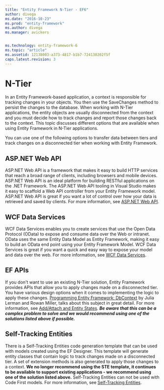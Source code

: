 ```yaml
---
title: "Entity Framework N-Tier - EF6"
author: divega
ms.date: "2016-10-23"
ms.prod: "entity-framework"
ms.author: divega
ms.manager: avickers


ms.technology: entity-framework-6
ms.topic: "article"
ms.assetid: 12138003-a373-4817-b1b7-724130202f5f
caps.latest.revision: 3
---
```

# N-Tier
In an Entity Framework-based application, a context is responsible for tracking changes in your objects. You then use the SaveChanges method to persist the changes to the database. When working with N-Tier applications, the entity objects are usually disconnected from the context and you must decide how to track changes and report those changes back to the context. This topic discusses different options that are available when using Entity Framework in N-Tier applications.  

You can use one of the following options to transfer data between tiers and track changes on a disconnected tier when working with Entity Framework.  

## ASP.NET Web API  

ASP.NET Web API is a framework that makes it easy to build HTTP services that reach a broad range of clients, including browsers and mobile devices. ASP.NET Web API is an ideal platform for building RESTful applications on the .NET Framework. The ASP.NET Web API tooling in Visual Studio makes it easy to scaffold a Web API controller from your Entity Framework model. ASP.NET Web API is great if you want a lot of control over how your data is retrieved and saved by clients. For more information, see [ASP.NET Web API](http://www.asp.net/web-api).  

## WCF Data Services  

WCF Data Services enables you to create services that use the Open Data Protocol (OData) to expose and consume data over the Web or intranet. OData uses the same Entity Data Model as Entity Framework, making it easy to build an OData end point using your Entity Framework Model. WCF Data Services is great if you want a quick and easy way to expose your model and data over the web. For more information, see [WCF Data Services](https://msdn.microsoft.com/library/cc668772.aspx).  

## EF APIs  

If you don't want to use an existing N-Tier solution, Entity Framework provides APIs that allow you to apply changes made on a disconnected tier. You have various design options when it comes to implementing the logic to apply these changes. [Programming Entity Framework: DbContext](http://shop.oreilly.com/product/0636920022237.do) by Julia Lerman and Rowan Miller, talks about this subject in great detail. For more information, see [Add/Attach and Entity States](../ef6/add-and-attach-and-entity-states.md). ***Be aware that this can be a complex problem to solve and we would recommend using one of the solutions listed above if possible.***  

## Self-Tracking Entities  

There is a Self-Tracking Entities code generation template that can be used with models created using the EF Designer. This template will generate entity classes that contain logic to track changes made on a disconnected tier. A set of extension methods is also generated to apply those changes to a context. **We no longer recommend using the STE template, it continues to be available to support existing applications - we recommend using one of the solution listed above.** Self-Tracking Entities can not be used with Code First models. For more information, see [Self-Tracking Entities](../ef6/self-tracking-entities.md).  
